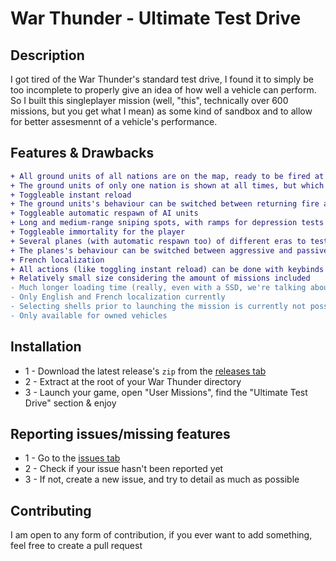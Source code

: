 # War Thunder - Ultimate Test Drive

## Description

I got tired of the War Thunder's standard test drive, I found it to simply be too incomplete to properly give an idea of how well a vehicle can perform. So I built this singleplayer mission (well, "this", technically over 600 missions, but you get what I mean) as some kind of sandbox and to allow for better assesmennt of a vehicle's performance.

## Features & Drawbacks

```diff
+ All ground units of all nations are on the map, ready to be fired at
+ The ground units of only one nation is shown at all times, but which nation is shown can be changed at any time with a single keybind
+ Toggleable instant reload
+ The ground units's behaviour can be switched between returning fire and staying passive
+ Toggleable automatic respawn of AI units
+ Long and medium-range sniping spots, with ramps for depression tests
+ Toggleable immortality for the player
+ Several planes (with automatic respawn too) of different eras to test out AAs
+ The planes's behaviour can be switched between aggressive and passive
+ French localization
+ All actions (like toggling instant reload) can be done with keybinds
+ Relatively small size considering the amount of missions included
- Much longer loading time (really, even with a SSD, we're talking about a good minute at least)
- Only English and French localization currently
- Selecting shells prior to launching the mission is currently not possible
- Only available for owned vehicles
```

## Installation

* 1 - Download the latest release's `zip` from the [releases tab](https://github.com/PwaDesu/WT-UTD/releases)
* 2 - Extract at the root of your War Thunder directory
* 3 - Launch your game, open "User Missions", find the "Ultimate Test Drive" section & enjoy

## Reporting issues/missing features

* 1 - Go to the [issues tab](https://github.com/PwaDesu/WT-UTD/issues)
* 2 - Check if your issue hasn't been reported yet
* 3 - If not, create a new issue, and try to detail as much as possible

## Contributing

I am open to any form of contribution, if you ever want to add something, feel free to create a pull request
